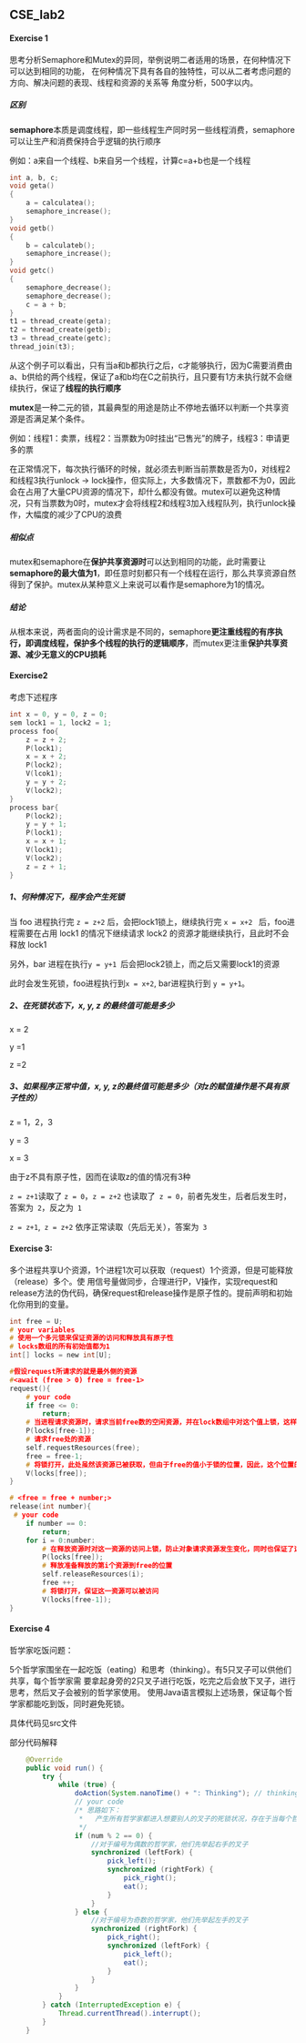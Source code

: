 ## CSE_lab2

#### Exercise 1

思考分析Semaphore和Mutex的异同，举例说明⼆者适⽤的场景，在何种情况下可以达到相同的功能， 在何种情况下具有各⾃的独特性，可以从⼆者考虑问题的⽅向、解决问题的表现、线程和资源的关系等 ⻆度分析，500字以内。

##### 区别

**semaphore**本质是调度线程，即一些线程生产同时另一些线程消费，semaphore可以让生产和消费保持合乎逻辑的执行顺序

例如：a来自一个线程、b来自另一个线程，计算c=a+b也是一个线程

```c
int a, b, c;
void geta()
{
    a = calculatea();
    semaphore_increase();
}
void getb()
{
    b = calculateb();
    semaphore_increase();
}
void getc()
{
    semaphore_decrease();
    semaphore_decrease();
    c = a + b;
}
t1 = thread_create(geta);
t2 = thread_create(getb);
t3 = thread_create(getc);
thread_join(t3);
```

从这个例子可以看出，只有当a和b都执行之后，c才能够执行，因为C需要消费由a、b供给的两个线程，保证了a和b均在C之前执行，且只要有1方未执行就不会继续执行，保证了**线程的执行顺序**

**mutex**是一种二元的锁，其最典型的用途是防止不停地去循环以判断一个共享资源是否满足某个条件。

例如：线程1：卖票，线程2：当票数为0时挂出“已售光”的牌子，线程3：申请更多的票

在正常情况下，每次执行循环的时候，就必须去判断当前票数是否为0，对线程2和线程3执行unlock -> lock操作，但实际上，大多数情况下，票数都不为0，因此会在占用了大量CPU资源的情况下，却什么都没有做。mutex可以避免这种情况，只有当票数为0时，mutex才会将线程2和线程3加入线程队列，执行unlock操作，大幅度的减少了CPU的浪费

##### 相似点

mutex和semaphore在**保护共享资源时**可以达到相同的功能，此时需要让**semaphore的最大值为1**，即任意时刻都只有一个线程在运行，那么共享资源自然得到了保护。mutex从某种意义上来说可以看作是semaphore为1的情况。

##### 结论

从根本来说，两者面向的设计需求是不同的，semaphore**更注重线程的有序执行，即调度线程，保护多个线程的执行的逻辑顺序**，而mutex更注重**保护共享资源、减少无意义的CPU损耗**



#### Exercise2

考虑下述程序

```c
int x = 0, y = 0, z = 0;
sem lock1 = 1, lock2 = 1;
process foo{
    z = z + 2;
    P(lock1);
    x = x + 2;
    P(lock2);
    V(lcok1);
    y = y + 2;
    V(lock2);
}
process bar{
    P(lock2);
    y = y + 1;
    P(lock1);
    x = x + 1;
    V(lock1);
    V(lock2);
    z = z + 1;
}
```



##### 1、何种情况下，程序会产生死锁

当 foo 进程执行完 ```z = z+2``` 后，会把lock1锁上，继续执行完 ```x = x+2 ``` 后，foo进程需要在占用 lock1 的情况下继续请求 lock2 的资源才能继续执行，且此时不会释放 lock1 

另外，bar 进程在执行```y = y+1 ```后会把lock2锁上，而之后又需要lock1的资源

此时会发生死锁，foo进程执行到```x = x+2```, bar进程执行到 ```y = y+1```。

##### 2、在死锁状态下，x, y, z 的最终值可能是多少

x = 2

 y =1

 z =2

##### 3、如果程序正常中值，x, y, z的最终值可能是多少（对z的赋值操作是不具有原子性的）

z = 1，2，3

y = 3

x = 3

由于z不具有原子性，因而在读取z的值的情况有3种

``` z = z+1 ```读取了 ```z = 0```，```z = z+2``` 也读取了``` z = 0```，前者先发生，后者后发生时，答案为``` 2```，反之为``` 1```

```z = z+1```,``` z = z+2``` 依序正常读取（先后无关），答案为``` 3```

#### Exercise 3:

多个进程共享U个资源，1个进程1次可以获取（request）1个资源，但是可能释放（release）多个。使 ⽤信号量做同步，合理进行P，V操作，实现request和release方法的伪代码，确保request和release操作是原子性的。提前声明和初始化你用到的变量。

```C
int free = U;
# your variables
# 使用一个多元锁来保证资源的访问和释放具有原子性
# locks数组的所有初始值都为1
int[] locks = new int[U];

#假设request所请求的就是最外侧的资源
#<await (free > 0) free = free-1>
request(){
    # your code
    if free <= 0:
        return;
    # 当进程请求资源时，请求当前free数的空闲资源，并在lock数组中对这个值上锁，这样在其他进程再请求资源后释放资源时，不会存在这一资源被请求了却同时被释放的情况
    P(locks[free-1]);
    # 请求free处的资源
    self.requestResources(free);
    free = free-1;
    # 将锁打开，此处虽然该资源已被获取，但由于free的值小于锁的位置，因此，这个位置的锁开放表示该位置可以释放资源，同时也可以避免死锁的出现
    V(locks[free]);
}

# <free = free + number;>
release(int number){
 # your code
    if number == 0:
    	return;
    for i = 0:number:
    	# 在释放资源时对这一资源的访问上锁，防止对象请求资源发生变化，同时也保证了这一资源被请求时不会发生变化
    	P(locks[free]);
    	# 释放准备释放的第i个资源到free的位置
    	self.releaseResources(i);
   		free ++;
    	# 将锁打开，保证这一资源可以被访问
    	V(locks[free-1]);
}
```

#### Exercise 4

哲学家吃饭问题：

5个哲学家围坐在⼀起吃饭（eating）和思考（thinking）。有5只叉⼦可以供他们共享，每个哲学家需 要拿起身旁的2只叉⼦进⾏吃饭，吃完之后会放下叉⼦，进⾏思考，然后叉⼦会被别的哲学家使⽤。 使⽤Java语⾔模拟上述场景，保证每个哲学家都能吃到饭，同时避免死锁。

具体代码见src文件

部分代码解释

```java
    @Override
    public void run() {
        try {
            while (true) {
                doAction(System.nanoTime() + ": Thinking"); // thinking
                // your code
                /* 思路如下：
               	 *   产生所有哲学家都进入想要别人的叉子的死锁状况，存在于当每个哲学家都拿了下一位/上一位哲学家空着的手的叉子，即所有人都拿了左手/右手的叉子。为了避免这种情况，我们可以将哲学家分类为奇数和偶数，这样一来，奇数和偶数的哲学家交替，分别先拿左手/右手的叉子，便不会出现连续的哲学家拿了相同手的叉子而渴望对方拿了的叉子而产生的死锁
               	 */	
                if (num % 2 == 0) {
                    //对于编号为偶数的哲学家，他们先举起右手的叉子
                    synchronized (leftFork) {
                        pick_left();
                        synchronized (rightFork) {
                            pick_right();
                            eat();
                        }
                    }
                } else {
                    //对于编号为奇数的哲学家，他们先举起左手的叉子
                    synchronized (rightFork) {
                        pick_right();
                        synchronized (leftFork) {
                            pick_left();
                            eat();
                        }
                    }
                }
            }
        } catch (InterruptedException e) {
            Thread.currentThread().interrupt();
        }
    }
```


